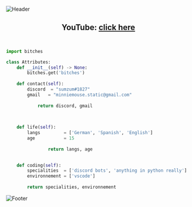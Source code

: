 ![Header](https://raw.githubusercontent.com/sumzum/image-storage/main/sumzum/header.png)

<h2 align="center">YouTube: <a href="https://youtube.com/channel/UCLlyfo4tM1fFESHTtRkzEHg">click here</a></h2>


<p href="https://discord.gg/DPkuunh6XN" align="center">
    <img alt="" src=https://lanyard.cnrad.dev/api/764866288622633020/>
</p>

```python

import bitches

class Attributes:
	def __init__(self) -> None:
		bitches.get('bitches')
		
	def contact(self):
	    discord  = "sumzum#1827"
	    gmail   = "minniemouse.static@gmail.com"
	    
	        return discord, gmail

	
	
	def life(self):
		langs         = ['German', 'Spanish', 'English']
		age           = 15
		
                return langs, age
		 

	def coding(self):
		specialities  = ['discord bots', 'anything in python really']
		environnement = ['vscode']
		
		return specialities, environnement
```

![Footer](https://raw.githubusercontent.com/sumzum/image-storage/main/sumzum/footer.png)
